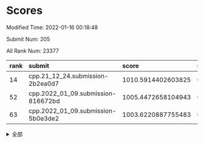 # Scores

Modified Time: 2022-01-16 00:18:48

Submit Num: 205

All Rank Num: 23377

| rank |               submit               |       score        |       sigma        | pk_num |
| :--- | :--------------------------------- | :----------------- | :----------------- | :----- |
| 14   | cpp.21_12_24.submission-2b2ea0d7   | 1010.5914402603825 | 0.7614018740685493 | 462    |
| 52   | cpp.2022_01_09.submission-816672bd | 1005.4472658104943 | 0.7181403119657657 | 452    |
| 63   | cpp.2022_01_09.submission-5b0e3de2 | 1003.6220887755483 | 0.7173055437821639 | 452    |


<details>
<summary>全部</summary>

| rank |                 submit                 |       score        |       sigma        | pk_num |
| :--- | :------------------------------------- | :----------------- | :----------------- | :----- |
| 1    | gobigger.level_3.submission_level_3_9  | 1011.7661836322361 | 0.7773141906254969 | 457    |
| 2    | gobigger.level_3.submission_level_3_2  | 1011.5998939950032 | 0.7511227057101794 | 461    |
| 3    | gobigger.level_3.submission_level_3_38 | 1011.4714059965436 | 0.7868111021200959 | 453    |
| 4    | gobigger.level_3.submission_level_3_10 | 1011.3787565319818 | 0.7951407321671485 | 459    |
| 5    | gobigger.level_3.submission_level_3_25 | 1011.2250109830713 | 0.7819802168078942 | 459    |
| 6    | gobigger.level_3.submission_level_3_43 | 1010.9742937450472 | 0.7670952520031493 | 453    |
| 7    | gobigger.level_3.submission_level_3_11 | 1010.9108484413737 | 0.7607668556486277 | 462    |
| 8    | gobigger.level_3.submission_level_3_20 | 1010.8500453360653 | 0.7620896567202016 | 460    |
| 9    | gobigger.level_3.submission_level_3_27 | 1010.8422778464566 | 0.7676841174775557 | 461    |
| 10   | gobigger.level_3.submission_level_3_35 | 1010.7768352198025 | 0.7702254600775176 | 457    |
| 11   | gobigger.level_3.submission_level_3_16 | 1010.740708563718  | 0.7507159342332881 | 453    |
| 12   | gobigger.level_3.submission_level_3_31 | 1010.6935336123984 | 0.7596705134789934 | 458    |
| 13   | gobigger.level_3.submission_level_3_34 | 1010.6023775038593 | 0.7663263687660374 | 458    |
| 14   | cpp.21_12_24.submission-2b2ea0d7       | 1010.5914402603825 | 0.7614018740685493 | 462    |
| 15   | gobigger.level_3.submission_level_3_12 | 1010.5239282330256 | 0.766805463397242  | 456    |
| 16   | gobigger.level_3.submission_level_3_32 | 1010.4946001421395 | 0.7771071960510294 | 454    |
| 17   | gobigger.level_3.submission_level_3_21 | 1010.4721955828336 | 0.7532331269581227 | 455    |
| 18   | gobigger.level_3.submission_level_3_36 | 1010.453058750984  | 0.7513278999366406 | 455    |
| 19   | gobigger.level_3.submission_level_3_47 | 1010.4214570559386 | 0.7647883059745308 | 459    |
| 20   | gobigger.level_3.submission_level_3_37 | 1010.3349265969364 | 0.7879161235974564 | 447    |
| 21   | gobigger.level_3.submission_level_3_48 | 1010.2412809892448 | 0.7446615993130362 | 456    |
| 22   | gobigger.level_3.submission_level_3_18 | 1010.1807140997438 | 0.7602085519661704 | 458    |
| 23   | gobigger.level_3.submission_level_3_40 | 1009.973095965324  | 0.7538855349175052 | 455    |
| 24   | gobigger.level_3.submission_level_3_41 | 1009.9582808108444 | 0.7812736243256617 | 450    |
| 25   | gobigger.level_3.submission_level_3_1  | 1009.8981337163631 | 0.7667049442487013 | 461    |
| 26   | gobigger.level_3.submission_level_3_49 | 1009.7867446837306 | 0.7713475745939378 | 455    |
| 27   | gobigger.level_3.submission_level_3_44 | 1009.7746838475647 | 0.7582331120439045 | 462    |
| 28   | gobigger.level_3.submission_level_3_6  | 1009.7422695786172 | 0.7512928593752798 | 460    |
| 29   | gobigger.level_3.submission_level_3_17 | 1009.7248470336882 | 0.7450726478973242 | 462    |
| 30   | gobigger.level_3.submission_level_3_3  | 1009.714595118972  | 0.7633875874823367 | 459    |
| 31   | gobigger.level_3.submission_level_3_39 | 1009.6332660014299 | 0.7444702111401061 | 454    |
| 32   | gobigger.level_3.submission_level_3_4  | 1009.6215881724206 | 0.7530786030126834 | 461    |
| 33   | gobigger.level_3.submission_level_3_30 | 1009.5676885382067 | 0.753695914737243  | 457    |
| 34   | gobigger.level_3.submission_level_3_33 | 1009.4871451810279 | 0.76623049121373   | 453    |
| 35   | gobigger.level_3.submission_level_3_15 | 1009.4442872153508 | 0.7492523416108632 | 457    |
| 36   | gobigger.level_3.submission_level_3_29 | 1009.4152033794479 | 0.7538205715358172 | 454    |
| 37   | gobigger.level_3.submission_level_3_13 | 1009.4076151462194 | 0.7683750423303319 | 460    |
| 38   | gobigger.level_3.submission_level_3_42 | 1009.3900895606938 | 0.7435283833233653 | 456    |
| 39   | gobigger.level_3.submission_level_3_0  | 1009.3665799378075 | 0.7714123730866538 | 457    |
| 40   | gobigger.level_3.submission_level_3_14 | 1009.3461840636767 | 0.7508239949758766 | 458    |
| 41   | gobigger.level_3.submission_level_3_26 | 1009.3181687156377 | 0.7524852117931594 | 453    |
| 42   | gobigger.level_3.submission_level_3_45 | 1009.2901645448429 | 0.7338614603502911 | 458    |
| 43   | gobigger.level_3.submission_level_3_23 | 1009.2194491862452 | 0.7658184594827973 | 456    |
| 44   | gobigger.level_3.submission_level_3_7  | 1009.0783688242858 | 0.7584146125858732 | 453    |
| 45   | gobigger.level_3.submission_level_3_22 | 1008.9816279050035 | 0.7742780878373003 | 459    |
| 46   | gobigger.level_3.submission_level_3_24 | 1008.9235839867241 | 0.7507439421256873 | 459    |
| 47   | gobigger.level_3.submission_level_3_19 | 1008.7092988202012 | 0.7594587618435921 | 447    |
| 48   | gobigger.level_3.submission_level_3_5  | 1008.7006370469346 | 0.758198995194681  | 456    |
| 49   | gobigger.level_3.submission_level_3_8  | 1008.5261999652585 | 0.7690153014586222 | 453    |
| 50   | gobigger.level_3.submission_level_3_28 | 1008.296687816119  | 0.7467940257964258 | 452    |
| 51   | gobigger.level_3.submission_level_3_46 | 1007.8519488073962 | 0.7460897496216287 | 454    |
| 52   | cpp.2022_01_09.submission-816672bd     | 1005.4472658104943 | 0.7181403119657657 | 452    |
| 53   | gobigger.level_1.submission_level_1_13 | 1005.3155229300495 | 0.7284946384286918 | 460    |
| 54   | gobigger.level_1.submission_level_1_38 | 1004.8095060404024 | 0.7146471603181958 | 456    |
| 55   | gobigger.level_1.submission_level_1_1  | 1004.3256182890007 | 0.7132624400454638 | 460    |
| 56   | gobigger.level_1.submission_level_1_2  | 1004.2881677143657 | 0.7257739390576518 | 458    |
| 57   | gobigger.level_1.submission_level_1_43 | 1004.096317754119  | 0.7168240493759377 | 462    |
| 58   | gobigger.level_1.submission_level_1_22 | 1004.0633045784853 | 0.7276418197311209 | 456    |
| 59   | gobigger.level_1.submission_level_1_31 | 1003.8726988776359 | 0.7186459225191201 | 451    |
| 60   | gobigger.level_1.submission_level_1_24 | 1003.8725147030814 | 0.7161973970599358 | 455    |
| 61   | gobigger.level_1.submission_level_1_29 | 1003.7359207435139 | 0.7018672549923997 | 460    |
| 62   | gobigger.level_1.submission_level_1_40 | 1003.7294281937758 | 0.730797563282323  | 458    |
| 63   | cpp.2022_01_09.submission-5b0e3de2     | 1003.6220887755483 | 0.7173055437821639 | 452    |
| 64   | gobigger.level_1.submission_level_1_46 | 1003.6183654093587 | 0.7262560947195231 | 458    |
| 65   | gobigger.level_1.submission_level_1_5  | 1003.6103371052925 | 0.7286257654089148 | 459    |
| 66   | gobigger.level_1.submission_level_1_35 | 1003.5264947725822 | 0.710309101417448  | 460    |
| 67   | gobigger.level_1.submission_level_1_32 | 1003.3739003213137 | 0.7168602482534854 | 454    |
| 68   | gobigger.level_1.submission_level_1_14 | 1003.3707403023043 | 0.7102573924396328 | 455    |
| 69   | gobigger.level_1.submission_level_1_9  | 1003.3363640266163 | 0.7144702511318469 | 459    |
| 70   | gobigger.level_1.submission_level_1_30 | 1003.318225490329  | 0.7162158439587348 | 454    |
| 71   | gobigger.level_1.submission_level_1_6  | 1003.2888812314055 | 0.7140671101340391 | 457    |
| 72   | gobigger.level_1.submission_level_1_4  | 1003.2472063697409 | 0.7118345870681271 | 463    |
| 73   | gobigger.level_1.submission_level_1_27 | 1003.2239631839702 | 0.7288599804311501 | 454    |
| 74   | gobigger.level_1.submission_level_1_7  | 1003.2220443182438 | 0.7098805207744723 | 454    |
| 75   | gobigger.level_1.submission_level_1_25 | 1003.1887265689093 | 0.720701111325236  | 455    |
| 76   | gobigger.level_1.submission_level_1_17 | 1003.1115854778265 | 0.7155429690649933 | 461    |
| 77   | gobigger.level_1.submission_level_1_15 | 1003.0535572697715 | 0.7109927509842641 | 459    |
| 78   | gobigger.level_1.submission_level_1_49 | 1003.0353149633518 | 0.7204338213818585 | 455    |
| 79   | gobigger.level_1.submission_level_1_42 | 1003.027325691008  | 0.7177487201997531 | 457    |
| 80   | gobigger.level_1.submission_level_1_23 | 1003.0130892654214 | 0.721822710211612  | 460    |
| 81   | gobigger.level_1.submission_level_1_41 | 1002.9638692150176 | 0.7082150636716855 | 460    |
| 82   | gobigger.level_1.submission_level_1_18 | 1002.9355370753104 | 0.7211709060789417 | 455    |
| 83   | gobigger.level_1.submission_level_1_33 | 1002.9217089925043 | 0.7198041398263878 | 456    |
| 84   | gobigger.level_1.submission_level_1_28 | 1002.8841406780294 | 0.7100163351005271 | 457    |
| 85   | gobigger.level_1.submission_level_1_36 | 1002.8820241377349 | 0.7067802514130914 | 455    |
| 86   | gobigger.level_1.submission_level_1_39 | 1002.8450507685963 | 0.717228413426507  | 459    |
| 87   | gobigger.level_1.submission_level_1_20 | 1002.8366421386198 | 0.7126432212729201 | 453    |
| 88   | gobigger.level_1.submission_level_1_8  | 1002.8001505181276 | 0.7184770732323902 | 453    |
| 89   | gobigger.level_1.submission_level_1_37 | 1002.6498593212073 | 0.7155782452208951 | 458    |
| 90   | gobigger.level_1.submission_level_1_12 | 1002.6108319017849 | 0.7094280648981749 | 457    |
| 91   | gobigger.level_1.submission_level_1_16 | 1002.574367534348  | 0.7298772295718413 | 459    |
| 92   | gobigger.level_1.submission_level_1_45 | 1002.5479930582605 | 0.7255364161674107 | 450    |
| 93   | gobigger.level_1.submission_level_1_26 | 1002.5473015456306 | 0.7186828084845943 | 453    |
| 94   | gobigger.level_1.submission_level_1_44 | 1002.4566151562495 | 0.6996444819240857 | 458    |
| 95   | gobigger.level_1.submission_level_1_47 | 1002.4552329175494 | 0.7154468072759522 | 453    |
| 96   | gobigger.level_1.submission_level_1_21 | 1002.3832786583619 | 0.7080349488309939 | 456    |
| 97   | gobigger.level_1.submission_level_1_48 | 1002.2772841670011 | 0.7166232741295706 | 453    |
| 98   | gobigger.level_1.submission_level_1_3  | 1002.2310975426772 | 0.7105881283052163 | 454    |
| 99   | gobigger.level_1.submission_level_1_10 | 1002.1150021212486 | 0.7175352901138915 | 452    |
| 100  | gobigger.level_1.submission_level_1_11 | 1001.919461438893  | 0.6997205067703276 | 461    |
| 101  | gobigger.level_1.submission_level_1_0  | 1001.8287424938427 | 0.7041983259748874 | 458    |
| 102  | gobigger.level_1.submission_level_1_19 | 1001.8141887807052 | 0.7121296547250232 | 454    |
| 103  | gobigger.level_1.submission_level_1_34 | 1001.7973857356403 | 0.7219767912625454 | 455    |
| 104  | gobigger.random.submission_random_33   | 997.2800462994968  | 0.700403977354159  | 453    |
| 105  | gobigger.random.submission_random_20   | 996.9834297843225  | 0.6912328168317091 | 457    |
| 106  | gobigger.random.submission_random_11   | 996.8415826730866  | 0.7044469681659964 | 456    |
| 107  | gobigger.random.submission_random_28   | 996.7656432254867  | 0.7064815956154429 | 453    |
| 108  | gobigger.random.submission_random_32   | 996.6597900790226  | 0.7085269921313856 | 455    |
| 109  | gobigger.random.submission_random_10   | 996.638060168722   | 0.7108168298600672 | 456    |
| 110  | gobigger.random.submission_random_24   | 996.6208088814377  | 0.7057925147880985 | 448    |
| 111  | gobigger.random.submission_random_26   | 996.61017641908    | 0.7026768822514471 | 454    |
| 112  | gobigger.random.submission_random_41   | 996.5929042763958  | 0.7059387018855395 | 455    |
| 113  | gobigger.random.submission_random_18   | 996.5911085293936  | 0.7017349902775956 | 457    |
| 114  | gobigger.random.submission_random_8    | 996.4922614308556  | 0.7248943253098362 | 454    |
| 115  | gobigger.random.submission_random_25   | 996.3328546630455  | 0.7193042820345605 | 450    |
| 116  | gobigger.random.submission_random_12   | 996.3156955501153  | 0.7033280257765941 | 457    |
| 117  | gobigger.random.submission_random_40   | 996.3006990966408  | 0.6978642320643957 | 454    |
| 118  | gobigger.random.submission_random_3    | 996.2623761011772  | 0.7084852779650586 | 455    |
| 119  | gobigger.random.submission_random_22   | 996.2202537403315  | 0.6995352568494517 | 459    |
| 120  | gobigger.random.submission_random_47   | 996.2000061913337  | 0.7130626080489191 | 459    |
| 121  | gobigger.random.submission_random_35   | 996.1792942297923  | 0.7130815210815952 | 459    |
| 122  | gobigger.random.submission_random_7    | 996.1771864951584  | 0.7075198509033657 | 456    |
| 123  | gobigger.random.submission_random_48   | 996.1742718865887  | 0.7092484161344716 | 454    |
| 124  | gobigger.random.submission_random_19   | 996.138701655364   | 0.7132118365014408 | 457    |
| 125  | gobigger.random.submission_random_42   | 996.1169247203376  | 0.7184695613859294 | 457    |
| 126  | gobigger.random.submission_random_21   | 996.0344515234599  | 0.7156719931253737 | 451    |
| 127  | gobigger.random.submission_random_6    | 996.0243251845959  | 0.7047447995536018 | 455    |
| 128  | gobigger.random.submission_random_9    | 995.9866664618451  | 0.707719090730149  | 453    |
| 129  | gobigger.random.submission_random_13   | 995.9143089472827  | 0.7223050506720767 | 459    |
| 130  | gobigger.random.submission_random_17   | 995.8977922106216  | 0.7127337253875496 | 456    |
| 131  | gobigger.random.submission_random_39   | 995.8935938085483  | 0.7038873790848988 | 453    |
| 132  | gobigger.random.submission_random_38   | 995.8688920502044  | 0.7158016928489593 | 456    |
| 133  | gobigger.random.submission_random_46   | 995.7897718177105  | 0.7063176298671858 | 454    |
| 134  | gobigger.random.submission_random_15   | 995.7081310284392  | 0.7131659404867042 | 454    |
| 135  | gobigger.random.submission_random_30   | 995.7026473269696  | 0.7075300831506642 | 458    |
| 136  | gobigger.random.submission_random_44   | 995.6763938829752  | 0.7123415573995635 | 459    |
| 137  | gobigger.random.submission_random_49   | 995.668264125597   | 0.7126696757013369 | 457    |
| 138  | gobigger.random.submission_random_45   | 995.6511262492799  | 0.71399015264009   | 454    |
| 139  | gobigger.random.submission_random_2    | 995.6085928668888  | 0.7047417441810471 | 458    |
| 140  | gobigger.random.submission_random_31   | 995.5888902946891  | 0.704864059145439  | 456    |
| 141  | gobigger.random.submission_random_34   | 995.5450922434023  | 0.7092923233307237 | 459    |
| 142  | gobigger.random.submission_random_14   | 995.4893737555548  | 0.7024164950032716 | 458    |
| 143  | gobigger.random.submission_random_29   | 995.399708799273   | 0.7177833237338055 | 453    |
| 144  | gobigger.random.submission_random_0    | 995.3978138008026  | 0.7071119435334409 | 453    |
| 145  | gobigger.random.submission_random_36   | 995.2826369889443  | 0.7163967955139282 | 456    |
| 146  | gobigger.random.submission_random_43   | 995.1211122928004  | 0.7352210507138032 | 455    |
| 147  | gobigger.random.submission_random_1    | 995.1089809377779  | 0.7025898538175118 | 456    |
| 148  | gobigger.random.submission_random_16   | 994.9762403407119  | 0.7163158161460546 | 457    |
| 149  | gobigger.random.submission_random_5    | 994.8673622891347  | 0.7158456192533287 | 459    |
| 150  | gobigger.random.submission_random_4    | 994.8181914041704  | 0.732977413030948  | 457    |
| 151  | gobigger.random.submission_random_37   | 994.5976199167849  | 0.713103035429769  | 452    |
| 152  | gobigger.random.submission_random_23   | 994.5859408390628  | 0.7172380459862937 | 459    |
| 153  | gobigger.level_2.submission_level_2_37 | 994.5584109149195  | 0.7178694218962276 | 455    |
| 154  | gobigger.random.submission_random_27   | 994.4649796404364  | 0.7202484774309217 | 457    |
| 155  | gobigger.level_2.submission_level_2_29 | 994.4072372479021  | 0.7306700256306111 | 454    |
| 156  | gobigger.level_2.submission_level_2_13 | 993.7488291527733  | 0.7271506599614586 | 457    |
| 157  | gobigger.level_2.submission_level_2_1  | 993.5327091370393  | 0.7233869373205508 | 451    |
| 158  | gobigger.level_2.submission_level_2_36 | 993.4926244254704  | 0.7266673616110249 | 457    |
| 159  | gobigger.level_2.submission_level_2_11 | 993.4397912406737  | 0.7286753423253831 | 458    |
| 160  | gobigger.level_2.submission_level_2_39 | 993.4153257575315  | 0.7199141897934895 | 450    |
| 161  | gobigger.level_2.submission_level_2_46 | 993.4076986431695  | 0.7478261831096971 | 455    |
| 162  | gobigger.level_2.submission_level_2_9  | 993.3804686729001  | 0.7291490965958541 | 458    |
| 163  | gobigger.level_2.submission_level_2_40 | 993.3526852606536  | 0.7427635288617904 | 457    |
| 164  | gobigger.level_2.submission_level_2_10 | 993.0504273467634  | 0.7242445900928222 | 451    |
| 165  | gobigger.level_2.submission_level_2_31 | 992.9333847888169  | 0.7281787015486717 | 457    |
| 166  | gobigger.level_2.submission_level_2_30 | 992.8762522854179  | 0.7350310120577763 | 456    |
| 167  | gobigger.level_2.submission_level_2_44 | 992.8518767956488  | 0.7479433943751009 | 460    |
| 168  | gobigger.level_2.submission_level_2_47 | 992.8436339331271  | 0.7500765166742431 | 456    |
| 169  | gobigger.level_2.submission_level_2_24 | 992.8070803485252  | 0.7267899946210411 | 455    |
| 170  | gobigger.level_2.submission_level_2_32 | 992.6960795016817  | 0.7425292884057255 | 457    |
| 171  | gobigger.level_2.submission_level_2_35 | 992.6594419999441  | 0.7379742329334918 | 457    |
| 172  | gobigger.level_2.submission_level_2_41 | 992.6028324805574  | 0.745154660520475  | 455    |
| 173  | gobigger.level_2.submission_level_2_49 | 992.5429524676166  | 0.7641506422515613 | 456    |
| 174  | gobigger.level_2.submission_level_2_42 | 992.4708064776893  | 0.7452065274028317 | 461    |
| 175  | gobigger.level_2.submission_level_2_5  | 992.3592871362583  | 0.764614415819083  | 450    |
| 176  | gobigger.level_2.submission_level_2_45 | 992.2834158564781  | 0.7423514596798386 | 460    |
| 177  | gobigger.level_2.submission_level_2_34 | 992.1228389536692  | 0.7433594377123295 | 459    |
| 178  | gobigger.level_2.submission_level_2_3  | 992.1065242861781  | 0.7424393627786811 | 458    |
| 179  | gobigger.level_2.submission_level_2_20 | 992.0713986795545  | 0.7395225523750492 | 459    |
| 180  | gobigger.level_2.submission_level_2_0  | 992.0437774163842  | 0.7331202987024801 | 455    |
| 181  | gobigger.level_2.submission_level_2_33 | 991.7970085510804  | 0.7561361281116556 | 451    |
| 182  | gobigger.level_2.submission_level_2_16 | 991.6767564534127  | 0.7457033952060629 | 455    |
| 183  | gobigger.level_2.submission_level_2_21 | 991.6002388749914  | 0.7498195309322292 | 457    |
| 184  | gobigger.level_2.submission_level_2_22 | 991.4833974881002  | 0.731559329374404  | 453    |
| 185  | gobigger.level_2.submission_level_2_27 | 991.4504225097803  | 0.7364596821944711 | 454    |
| 186  | gobigger.level_2.submission_level_2_2  | 991.4379522599764  | 0.7518866605703078 | 455    |
| 187  | gobigger.level_2.submission_level_2_7  | 991.3869789068469  | 0.7421100963501647 | 456    |
| 188  | gobigger.level_2.submission_level_2_12 | 991.2638230769087  | 0.7622439848768319 | 457    |
| 189  | gobigger.level_2.submission_level_2_28 | 991.2210493498584  | 0.750901603406272  | 459    |
| 190  | gobigger.level_2.submission_level_2_14 | 991.2185735872736  | 0.7431098255795249 | 458    |
| 191  | gobigger.level_2.submission_level_2_48 | 991.1837205098404  | 0.758352177200151  | 453    |
| 192  | gobigger.level_2.submission_level_2_8  | 991.1743758595412  | 0.76605880155458   | 455    |
| 193  | gobigger.level_2.submission_level_2_4  | 991.1617829173184  | 0.7569900131966669 | 455    |
| 194  | gobigger.level_2.submission_level_2_19 | 991.0699942290433  | 0.7481167072060534 | 456    |
| 195  | gobigger.level_2.submission_level_2_43 | 991.0282818574666  | 0.7525116909905074 | 455    |
| 196  | gobigger.level_2.submission_level_2_6  | 990.9520184525179  | 0.756589843050796  | 456    |
| 197  | gobigger.level_2.submission_level_2_15 | 990.9213387388521  | 0.7697946385044477 | 453    |
| 198  | gobigger.level_2.submission_level_2_17 | 990.9046579904664  | 0.7607109716798298 | 459    |
| 199  | gobigger.level_2.submission_level_2_38 | 990.8514011557425  | 0.7564376028721411 | 456    |
| 200  | gobigger.level_2.submission_level_2_18 | 990.758583188137   | 0.7661943061229621 | 458    |
| 201  | gobigger.level_2.submission_level_2_26 | 990.7359259783642  | 0.7589965968916796 | 459    |
| 202  | gobigger.level_2.submission_level_2_23 | 990.6223383703198  | 0.7450953170333379 | 460    |
| 203  | gobigger.level_2.submission_level_2_25 | 990.3922230481336  | 0.7802230221324381 | 457    |
| 204  | gobigger.none.submission_none_1        | 978.4627682826042  | 1.2143852576568788 | 456    |
| 205  | gobigger.none.submission_none_0        | 976.0158461016889  | 1.444894862931683  | 458    |

</details>